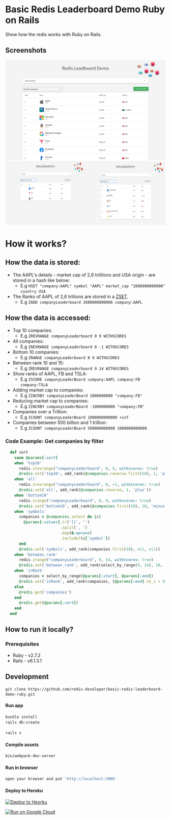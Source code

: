 # Basic Redis Leaderboard Demo Ruby on Rails

Show how the redis works with Ruby on Rails.

## Screenshots

![How it works](public/screenshot001.png)
<img src="public/screenshot002.png" width="50%" height='200'/><img src="public/screenshot003.png" width="50%" height='200'/>

# How it works?

## How the data is stored:

- The AAPL's details - market cap of 2,6 triillions and USA origin - are stored in a hash like below:
  - E.g `HSET "company:AAPL" symbol "AAPL" market_cap "2600000000000" country USA`
- The Ranks of AAPL of 2,6 trillions are stored in a <a href="https://redislabs.com/ebook/part-1-getting-started/chapter-1-getting-to-know-redis/1-2-what-redis-data-structures-look-like/1-2-5-sorted-sets-in-redis/">ZSET</a>.
  - E.g `ZADD companyLeaderboard 2600000000000 company:AAPL`

## How the data is accessed:

- Top 10 companies:
  - E.g `ZREVRANGE companyLeaderboard 0 9 WITHSCORES`
- All companies:
  - E.g `ZREVRANGE companyLeaderboard 0 -1 WITHSCORES`
- Bottom 10 companies:
  - E.g `ZRANGE companyLeaderboard 0 9 WITHSCORES`
- Between rank 10 and 15:
  - E.g `ZREVRANGE companyLeaderboard 9 14 WITHSCORES`
- Show ranks of AAPL, FB and TSLA:
  - E.g `ZSCORE companyLeaderBoard company:AAPL company:FB company:TSLA`
- Adding market cap to companies:
  - E.g `ZINCRBY companyLeaderBoard 1000000000 "company:FB"`
- Reducing market cap to companies:
  - E.g `ZINCRBY companyLeaderBoard -1000000000 "company:FB"`
- Companies over a Trillion:
  - E.g `ZCOUNT companyLeaderBoard 1000000000000 +inf`
- Companies between 500 billion and 1 trillion:
  - E.g `ZCOUNT companyLeaderBoard 500000000000 1000000000000`

### Code Example: Get companies by filter

```Ruby
  def sort
    case @params[:sort]
    when 'top10'
      redis.zrevrange("companyLeaderboard", 0, 9, withscores: true)
      @redis.set('top10', add_rank(@companies.reverse.first(10), 1, 'plus'))
    when 'all'
      redis.zrevrange("companyLeaderboard", 0, -1, withscores: true)
      @redis.set('all', add_rank(@companies.reverse, 1, 'plus'))
    when 'bottom10'
      redis.zrange("companyLeaderboard", 0, 9, withscores: true)
      @redis.set('bottom10', add_rank(@companies.first(10), 10, 'minus'))
    when 'symbols'
      companies = @companies.select do |c|
        @params[:values].tr('[]', '')
                        .split(', ')
                        .map(&:upcase)
                        .include?(c['symbol'])
      end
      @redis.set('symbols', add_rank(companies.first(10), nil, nil))
    when 'between_rank'
      redis.zrange("companyLeaderboard", 9, 14, withscores: true)
      @redis.set('between_rank', add_rank(select_by_range(9, 14), 10, 'plus'))
    when 'inRank'
      companies = select_by_range(@params[:start], @params[:end])
      @redis.set('inRank', add_rank(companies, (@params[:end].to_i - 9), 'plus'))
    else
      @redis.get('companies')
    end
      @redis.get(@params[:sort])
    end
  end
```

## How to run it locally?

### Prerequisites

- Ruby - v2.7.2
- Rails - v6.1.3.1

## Development

```
git clone https://github.com/redis-developer/basic-redis-leaderboard-demo-ruby.git
```

#### Run app

```sh
bundle install
rails db:create

rails s
```

#### Compile assets

```sh
bin/webpack-dev-server
```

#### Run in browser

```sh
open your browser and put 'http://localhost:3000'
```

#### Deploy to Heroku

<p>
  <a href="https://heroku.com/deploy" target="_blank">
      <img src="https://www.herokucdn.com/deploy/button.svg" alt="Deploy to Heorku" />
  </a>
</p>
<p>
  <a href="https://deploy.cloud.run/?git_repo=https://github.com/redis-developer/basic-redis-leaderboard-demo-ruby" target="_blank">
      <img src="https://deploy.cloud.run/button.svg" alt="Run on Google Cloud" width="150px"/>
  </a>
</p>
